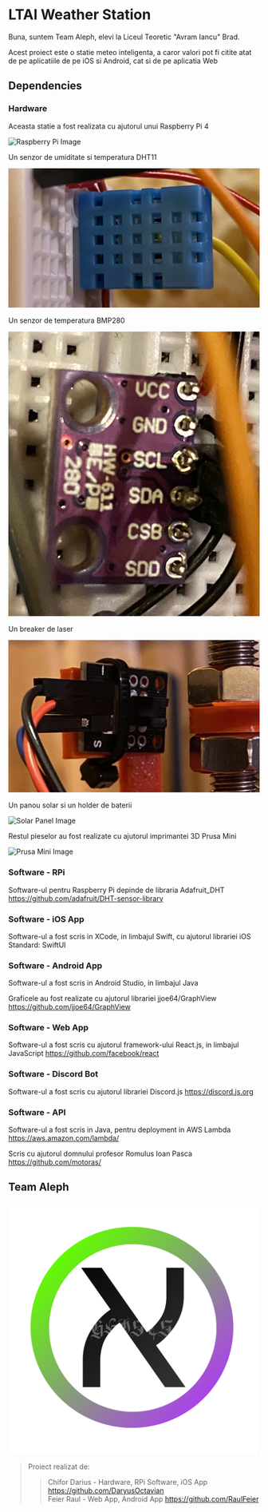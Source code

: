 # LTAI Weather Station

Buna, suntem Team Aleph, elevi la Liceul Teoretic "Avram Iancu" Brad.

Acest proiect este o statie meteo inteligenta, a caror valori pot fi citite atat de pe aplicatiile de pe iOS si Android, cat si de pe aplicatia Web

## Dependencies

### Hardware

Aceasta statie a fost realizata cu ajutorul unui Raspberry Pi 4

![Raspberry Pi Image](Images/RPi.png "Raspberry Pi 4")

Un senzor de umiditate si temperatura DHT11

![DHT11 Image](Images/DHT11.png "DHT 11")

Un senzor de temperatura BMP280

![BMP280 Image](Images/BMP280.png "BMP 280")

Un breaker de laser

![Laser Breaker Image](Images/Laser-Breaker.png "Laser Breaker")

Un panou solar si un holder de baterii

![Solar Panel Image](Images/Solar-Panel-Battery.png "Solar Panel and Batteries")

Restul pieselor au fost realizate cu ajutorul imprimantei 3D Prusa Mini

![Prusa Mini Image](Images/Prusa-Mini.png "Prusa Mini 3D Printer")

### Software - RPi

Software-ul pentru Raspberry Pi depinde de libraria Adafruit_DHT
https://github.com/adafruit/DHT-sensor-library

### Software - iOS App

Software-ul a fost scris in XCode, in limbajul Swift, cu ajutorul librariei iOS Standard: SwiftUI

### Software - Android App

Software-ul a fost scris in Android Studio, in limbajul Java

Graficele au fost realizate cu ajutorul librariei jjoe64/GraphView
https://github.com/jjoe64/GraphView

### Software - Web App

Software-ul a fost scris cu ajutorul framework-ului React.js, in limbajul JavaScript
https://github.com/facebook/react

### Software - Discord Bot

Software-ul a fost scris cu ajutorul librariei Discord.js
https://discord.js.org

### Software - API

Software-ul a fost scris in Java, pentru deployment in AWS Lambda
https://aws.amazon.com/lambda/

Scris cu ajutorul domnului profesor Romulus Ioan Pasca
https://github.com/motoras/

## Team Aleph

![Team Aleph Logo](Images/logo.png)

> Proiect realizat de:
>> Chifor Darius - Hardware, RPi Software, iOS App https://github.com/DaryusOctavian \
>> Feier Raul    - Web App, Android App https://github.com/RaulFeier